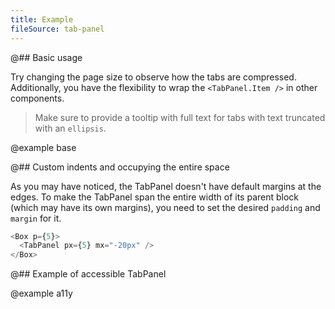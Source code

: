 ```yaml
---
title: Example
fileSource: tab-panel
---
```


@## Basic usage

Try changing the page size to observe how the tabs are compressed. Additionally, you have the flexibility to wrap the `<TabPanel.Item />` in other components.

> Make sure to provide a tooltip with full text for tabs with text truncated with an `ellipsis`.

@example base

@## Custom indents and occupying the entire space

As you may have noticed, the TabPanel doesn't have default margins at the edges. To make the TabPanel span the entire width of its parent block (which may have its own margins), you need to set the desired `padding` and `margin` for it.

```typescript
<Box p={5}>
  <TabPanel px={5} mx="-20px" />
</Box>
```

@## Example of accessible TabPanel

@example a11y
